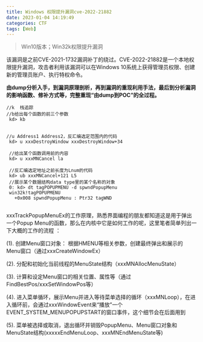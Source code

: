 ```yaml
---
title: Windows 权限提升漏洞cve-2022-21882
date: 2023-01-04 14:19:49
categories: CTF
tags: [Web]
---
```


> Win10版本；Win32k权限提升漏洞 

 该漏洞是之前CVE-2021-1732漏洞补丁的绕过。CVE-2022-21882是一个本地权限提升漏洞，攻击者利用该漏洞可以在Windows 10系统上获得管理员权限、创建新的管理员账户、执行特权命令。

 **由dump分析入手，到漏洞原理剖析，再到漏洞的重现利用手法，最后到分析漏洞的影响函数、修补方式等，完整重现“由dump到POC”的全过程。** 

```
//k  栈追踪
//b给出每个函数的前三个参数
 kd> kb 
 
 
//u Address1 Address2，反汇编选定范围内的代码
 kd> u xxxDestroyWindow xxxDestroyWindow+34 
 
 //给出某个函数调用前的内容
 kd> u xxxMNCancel la
 
 //反汇编选定地址之前长度为Lnum的代码
 kd> ub xxxMNCancel+121 L5
 //展示某个数据结构data type里的某个名称的对象
 0: kd> dt tagPOPUPMENU -d spwndPopupMenu
 win32k!tagPOPUPMENU
   +0x008 spwndPopupMenu : Ptr32 tagWND
 
```

xxxTrackPopupMenuEx的工作原理，熟悉界面编程的朋友都知道这是用于弹出一个Popup Menu的函数，那么在内核中它是如何工作的呢，这里笔者简单列出一下大概的工作的流程 ：

(1). 创建Menu窗口对象： 根据HMENU等相关参数，创建最终弹出和展示的Menu窗口（通过xxxCreateWindowEx）

(2). 分配和初始化当前线程的MenuState结构（xxxMNAllocMenuState）

(3). 计算和设定Menu窗口的相关位置、属性等（通过FindBestPos/xxxSetWindowPos等）

(4). 进入菜单循环，展示Menu并进入等待菜单选择的循环（xxxMNLoop），在进入循环前，会通过xxxWindowEvent来“播放”一个EVENT_SYSTEM_MENUPOPUPSTART的窗口事件，这个细节会在后面用到

(5). 菜单被选择或取消，退出循环并销毁PopupMenu、Menu窗口对象和MenuState结构(xxxxxEndMenuLoop、xxxMNEndMenuState等)
